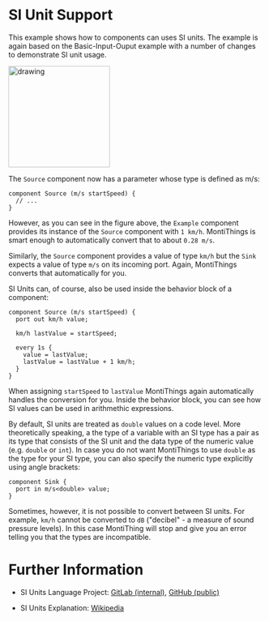 <!-- (c) https://github.com/MontiCore/monticore -->
# SI Unit Support

This example shows how to components can uses SI units. 
The example is again based on the Basic-Input-Ouput example with a number of 
changes to demonstrate SI unit usage.

<img src="../../../docs/SIUnitsMT.png" alt="drawing" height="200px"/>

The `Source` component now has a parameter whose type is defined as m/s:
```
component Source (m/s startSpeed) {
  // ...
}
```
However, as you can see in the figure above, the `Example` component provides
its instance of the `Source` component with `1 km/h`. 
MontiThings is smart enough to automatically convert that to about `0.28 m/s`. 

Similarly, the `Source` component provides a value of type `km/h` but the 
`Sink` expects a value of type `m/s` on its incoming port. 
Again, MontiThings converts that automatically for you.

SI Units can, of course, also be used inside the behavior block of a component:
```
component Source (m/s startSpeed) {
  port out km/h value;

  km/h lastValue = startSpeed;

  every 1s {
    value = lastValue;
    lastValue = lastValue + 1 km/h;
  }
}
```

When assigning `startSpeed` to `lastValue` MontiThings again automatically 
handles the conversion for you. 
Inside the behavior block, you can see how SI values can be used in arithmethic
expressions.

By default, SI units are treated as `double` values on a code level. 
More theoretically speaking, a the type of a variable with an SI type has a 
pair as its type that consists of the SI unit and the data type of the numeric
value (e.g. `double` or `int`). 
In case you do not want MontiThings to use `double` as the type for your SI 
type, you can also specify the numeric type explicitly using angle brackets:
```
component Sink {
  port in m/s<double> value;
}
```

Sometimes, however, it is not possible to convert between SI units. 
For example, `km/h` cannot be converted to `dB` ("decibel" - a measure of 
sound pressure levels). 
In this case MontiThing will stop and give you an error telling you that the 
types are incompatible.


# Further Information

- SI Units Language Project: 
[GitLab (internal)][si-gitlab], 
[GitHub (public)][si-github]

- SI Units Explanation: [Wikipedia][si-wikipedia] 


[si-gitlab]: https://git.rwth-aachen.de/monticore/languages/siunits
[si-github]: https://github.com/MontiCore/siunits
[si-wikipedia]: https://en.wikipedia.org/wiki/International_System_of_Units

